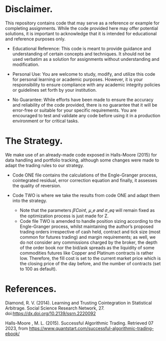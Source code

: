 # Disclaimer.

This repository contains code that may serve as a reference or example for completing assignments. While the code provided here may offer potential solutions, it is important to acknowledge that it is intended for educational and reference purposes only.

- Educational Reference: This code is meant to provide guidance and understanding of certain concepts and techniques. It should not be used verbatim as a solution for assignments without understanding and modification.

- Personal Use: You are welcome to study, modify, and utilize this code for personal learning or academic purposes. However, it is your responsibility to ensure compliance with any academic integrity policies or guidelines set forth by your institution.

- No Guarantee: While efforts have been made to ensure the accuracy and reliability of the code provided, there is no guarantee that it will be error-free or suitable for your specific requirements. You are encouraged to test and validate any code before using it in a production environment or for critical tasks.

# The Strategy.

We make use of an already-made code exposed in Halls-Moore (2015) for data handling and portfolio tracking, although some changes were made to adapt the trading rules to our strategy. 

- Code ONE file contains the calculations of the Engle-Granger process, cointegrated residual, error correction equation and finally, it assesses the quality of reversion.
- Code TWO is where we take the results from code ONE and adapt them into the strategy.
  
  - Note that the parameters 𝛽′𝐶𝑜𝑖𝑛𝑡, 𝜇_𝑒 𝑎𝑛𝑑 𝜎_𝑒𝑞 will remain fixed as the optimization process is just made for Z. 
  - Code file TWO is amended to handle position sizing according to the Engle-Granger process, whilst maintaining the author’s proposed trading orders irrespective of cash held, contract and tick size (most common for futures trading) and margin requirements;
    as well, we do not consider any commissions charged by the broker, the depth of the order book nor the bid/ask spreads as the liquidity of some commodities futures like Copper and Platinum contracts is rather low. Therefore, the fill cost is set to the current market      price which is the closing price of the day before, and the number of contracts (set to 100 as default).

# References.

Diamond, R. V. (2014). Learning and Trusting Cointegration in Statistical Arbitrage. Social 
Science Research Network, 27. doi:https://dx.doi.org/10.2139/ssrn.2220092

Halls-Moore , M. L. (2015). Successful Algorithmic Trading. Retrieved 07 2023, from 
https://www.quantstart.com/successful-algorithmic-trading-ebook/
